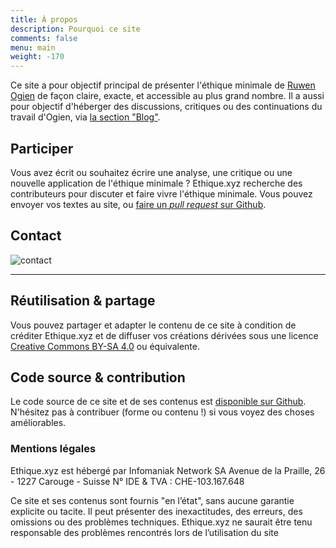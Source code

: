 ```yaml
---
title: À propos
description: Pourquoi ce site
comments: false
menu: main
weight: -170
---
```


Ce site a pour objectif principal de présenter l'éthique minimale de [Ruwen Ogien](https://fr.wikipedia.org/wiki/Ruwen_Ogien) de façon claire, exacte, et accessible au plus grand nombre. Il a aussi pour objectif d'héberger des discussions, critiques ou des continuations du travail d'Ogien, via [la section "Blog"](/blog/).

## Participer

Vous avez écrit ou souhaitez écrire une analyse, une critique ou une nouvelle application de l'éthique minimale&nbsp;? Ethique.xyz recherche des contributeurs pour discuter et faire vivre l'éthique minimale. Vous pouvez envoyer vos textes au site, ou [faire un *pull request* sur Github](https://github.com/druxstr/ethique.xyz/).

## Contact

![contact](/media/contact.png)

---

## Réutilisation & partage

Vous pouvez partager et adapter le contenu de ce site à condition de créditer Ethique.xyz et de diffuser vos créations dérivées sous une licence [Creative Commons BY-SA 4.0](https://creativecommons.org/licenses/by-sa/4.0/deed.fr) ou équivalente.

## Code source & contribution

Le code source de ce site et de ses contenus est [disponible sur Github](https://github.com/druxstr/ethique.xyz/). N'hésitez pas à contribuer (forme ou contenu !) si vous voyez des choses améliorables.

### Mentions légales

Ethique.xyz est hébergé par Infomaniak Network SA
Avenue de la Praille, 26 - 1227 Carouge - Suisse
N° IDE & TVA : CHE-103.167.648

Ce site et ses contenus sont fournis "en l’état", sans aucune garantie explicite ou tacite. Il peut présenter des inexactitudes, des erreurs, des omissions ou des problèmes techniques. Ethique.xyz ne saurait être tenu responsable des problèmes rencontrés lors de l’utilisation du site

